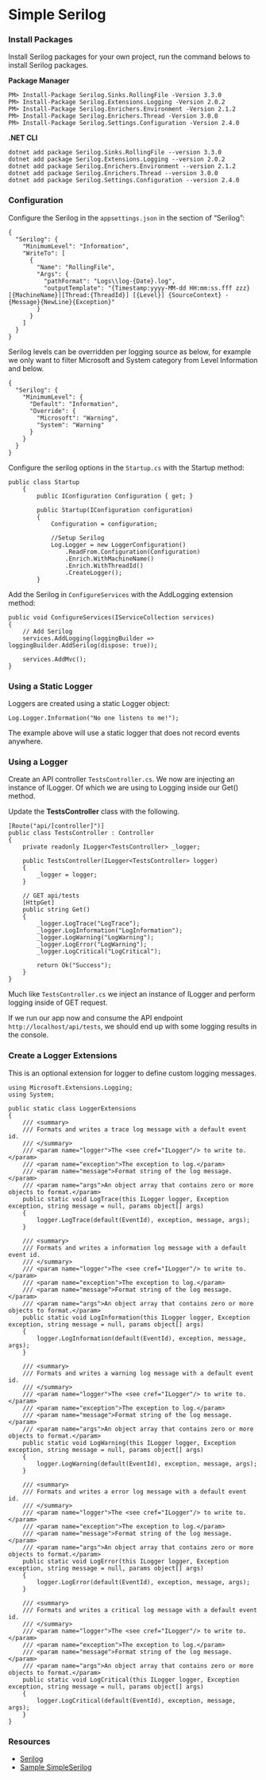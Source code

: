 # Simple Serilog

### Install Packages

Install Serilog packages for your own project, run the command belows to install Serilog packages.

**Package Manager**

```text
PM> Install-Package Serilog.Sinks.RollingFile -Version 3.3.0
PM> Install-Package Serilog.Extensions.Logging -Version 2.0.2
PM> Install-Package Serilog.Enrichers.Environment -Version 2.1.2
PM> Install-Package Serilog.Enrichers.Thread -Version 3.0.0
PM> Install-Package Serilog.Settings.Configuration -Version 2.4.0
```

**.NET CLI**

```text
dotnet add package Serilog.Sinks.RollingFile --version 3.3.0
dotnet add package Serilog.Extensions.Logging --version 2.0.2
dotnet add package Serilog.Enrichers.Environment --version 2.1.2
dotnet add package Serilog.Enrichers.Thread --version 3.0.0
dotnet add package Serilog.Settings.Configuration --version 2.4.0
```

### Configuration

Configure the Serilog in the `appsettings.json` in the section of “Serilog”:

```text
{
  "Serilog": {
    "MinimumLevel": "Information",
    "WriteTo": [
      {
        "Name": "RollingFile",
        "Args": {
          "pathFormat": "Logs\\log-{Date}.log",
          "outputTemplate": "{Timestamp:yyyy-MM-dd HH:mm:ss.fff zzz} [{MachineName}][Thread:{ThreadId}] [{Level}] {SourceContext} - {Message}{NewLine}{Exception}"
        }
      }
    ]
  }
}
```

Serilog levels can be overridden per logging source as below, for example we only want to filter Microsoft and System category from Level Information and below.

```text
{
  "Serilog": {
    "MinimumLevel": {
      "Default": "Information",
      "Override": {
        "Microsoft": "Warning",
        "System": "Warning"
      }
    }
  }
}
```

Configure the serilog options in the `Startup.cs` with the Startup method:

```text
public class Startup
    {
        public IConfiguration Configuration { get; }

        public Startup(IConfiguration configuration)
        {
            Configuration = configuration;

            //Setup Serilog
            Log.Logger = new LoggerConfiguration()
                .ReadFrom.Configuration(Configuration)
                .Enrich.WithMachineName()
                .Enrich.WithThreadId()
                .CreateLogger();
        }
```

Add the Serilog in `ConfigureServices` with the AddLogging extension method:

```text
public void ConfigureServices(IServiceCollection services)
{
    // Add Serilog
    services.AddLogging(loggingBuilder => loggingBuilder.AddSerilog(dispose: true));

    services.AddMvc();
}
```

### Using a Static Logger

Loggers are created using a static Logger object:

```text
Log.Logger.Information("No one listens to me!");
```

The example above will use a static logger that does not record events anywhere.

### Using a Logger

Create an API controller `TestsController.cs`. We now are injecting an instance of ILogger. Of which we are using to Logging inside our Get\(\) method.

Update the **TestsController** class with the following.

```text
[Route("api/[controller]")]
public class TestsController : Controller
{
    private readonly ILogger<TestsController> _logger;

    public TestsController(ILogger<TestsController> logger)
    {
        _logger = logger;
    }

    // GET api/tests
    [HttpGet]
    public string Get()
    {            
        _logger.LogTrace("LogTrace");
        _logger.LogInformation("LogInformation");
        _logger.LogWarning("LogWarning");
        _logger.LogError("LogWarning");
        _logger.LogCritical("LogCritical");

        return Ok("Success");
    }
}
```

Much like `TestsController.cs` we inject an instance of ILogger and perform logging inside of GET request.

If we run our app now and consume the API endpoint `http://localhost/api/tests`, we should end up with some logging results in the console.

### Create a Logger Extensions

This is an optional extension for logger to define custom logging messages.

```text
using Microsoft.Extensions.Logging;
using System;

public static class LoggerExtensions
{
    /// <summary>
    /// Formats and writes a trace log message with a default event id.
    /// </summary>
    /// <param name="logger">The <see cref="ILogger"/> to write to.</param>
    /// <param name="exception">The exception to log.</param>
    /// <param name="message">Format string of the log message.</param>
    /// <param name="args">An object array that contains zero or more objects to format.</param>
    public static void LogTrace(this ILogger logger, Exception exception, string message = null, params object[] args)
    {
        logger.LogTrace(default(EventId), exception, message, args);
    }

    /// <summary>
    /// Formats and writes a information log message with a default event id.
    /// </summary>
    /// <param name="logger">The <see cref="ILogger"/> to write to.</param>
    /// <param name="exception">The exception to log.</param>
    /// <param name="message">Format string of the log message.</param>
    /// <param name="args">An object array that contains zero or more objects to format.</param>
    public static void LogInformation(this ILogger logger, Exception exception, string message = null, params object[] args)
    {
        logger.LogInformation(default(EventId), exception, message, args);
    }

    /// <summary>
    /// Formats and writes a warning log message with a default event id.
    /// </summary>
    /// <param name="logger">The <see cref="ILogger"/> to write to.</param>
    /// <param name="exception">The exception to log.</param>
    /// <param name="message">Format string of the log message.</param>
    /// <param name="args">An object array that contains zero or more objects to format.</param>
    public static void LogWarning(this ILogger logger, Exception exception, string message = null, params object[] args)
    {
        logger.LogWarning(default(EventId), exception, message, args);
    }

    /// <summary>
    /// Formats and writes a error log message with a default event id.
    /// </summary>
    /// <param name="logger">The <see cref="ILogger"/> to write to.</param>
    /// <param name="exception">The exception to log.</param>
    /// <param name="message">Format string of the log message.</param>
    /// <param name="args">An object array that contains zero or more objects to format.</param>
    public static void LogError(this ILogger logger, Exception exception, string message = null, params object[] args)
    {
        logger.LogError(default(EventId), exception, message, args);
    }

    /// <summary>
    /// Formats and writes a critical log message with a default event id.
    /// </summary>
    /// <param name="logger">The <see cref="ILogger"/> to write to.</param>
    /// <param name="exception">The exception to log.</param>
    /// <param name="message">Format string of the log message.</param>
    /// <param name="args">An object array that contains zero or more objects to format.</param>
    public static void LogCritical(this ILogger logger, Exception exception, string message = null, params object[] args)
    {
        logger.LogCritical(default(EventId), exception, message, args);
    }
}
```

### Resources

* [Serilog](https://github.com/serilog/serilog)
* [Sample SimpleSerilog](https://github.com/nicholashew/aspnet-samples/tree/master/Logger/SimpleSerilog)


